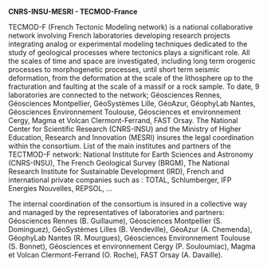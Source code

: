 **CNRS-INSU-MESRI - TECMOD-France**

TECMOD-F (French Tectonic Modeling network) is a national collaborative
network involving French laboratories developing research projects
integrating analog or experimental modeling techniques dedicated to the
study of geological processes where tectonics plays a significant role.
All the scales of time and space are investigated, including long term
orogenic processes to morphogenetic processes, until short term seismic
deformation, from the deformation at the scale of the lithosphere up to
the fracturation and faulting at the scale of a massif or a rock sample.
To date, 9 laboratories are connected to the network; Géosciences
Rennes, Géosciences Montpellier, GéoSystèmes Lille, GéoAzur, GéophyLab
Nantes, Géosciences Environnement Toulouse, Géosciences et environnement
Cergy, Magma et Volcan Clermont-Ferrand, FAST Orsay. The National Center
for Scientific Research (CNRS-INSU) and the Ministry of Higher
Education, Research and Innovation (MESRI) insures the legal
coordination within the consortium. List of the main institutes and
partners of the TECTMOD-F network: National Institute for Earth Sciences
and Astronomy (CNRS-INSU), The French Geological Survey (BRGM), The
National Research Institute for Sustainable Development (IRD), French
and international private companies such as : TOTAL, Schlumberger, IFP
Energies Nouvelles, REPSOL, …

The internal coordination of the consortium is insured in a collective
way and managed by the representatives of laboratories and partners:
Géosciences Rennes (B. Guillaume), Géosciences Montpellier (S.
Dominguez), GéoSystèmes Lilles (B. Vendeville), GéoAzur (A. Chemenda),
GéophyLab Nantes (R. Mourgues), Géosciences Environnement Toulouse (S.
Bonnet), Géosciences et environnement Cergy (P. Souloumiac), Magma et
Volcan Clermont-Ferrand (O. Roche), FAST Orsay (A. Davaille).
